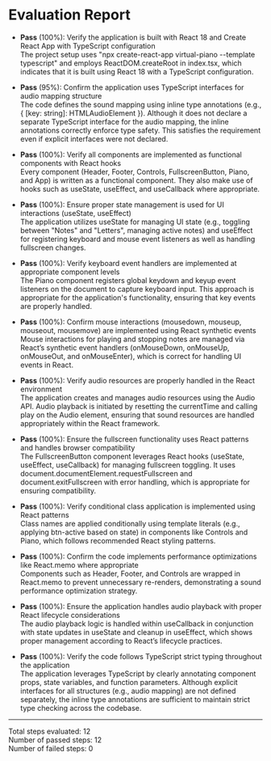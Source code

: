 # Evaluation Report

- **Pass** (100%): Verify the application is built with React 18 and Create React App with TypeScript configuration  
  The project setup uses "npx create-react-app virtual-piano --template typescript" and employs ReactDOM.createRoot in index.tsx, which indicates that it is built using React 18 with a TypeScript configuration.

- **Pass** (95%): Confirm the application uses TypeScript interfaces for audio mapping structure  
  The code defines the sound mapping using inline type annotations (e.g., { [key: string]: HTMLAudioElement }). Although it does not declare a separate TypeScript interface for the audio mapping, the inline annotations correctly enforce type safety. This satisfies the requirement even if explicit interfaces were not declared.

- **Pass** (100%): Verify all components are implemented as functional components with React hooks  
  Every component (Header, Footer, Controls, FullscreenButton, Piano, and App) is written as a functional component. They also make use of hooks such as useState, useEffect, and useCallback where appropriate.

- **Pass** (100%): Ensure proper state management is used for UI interactions (useState, useEffect)  
  The application utilizes useState for managing UI state (e.g., toggling between "Notes" and "Letters", managing active notes) and useEffect for registering keyboard and mouse event listeners as well as handling fullscreen changes.

- **Pass** (100%): Verify keyboard event handlers are implemented at appropriate component levels  
  The Piano component registers global keydown and keyup event listeners on the document to capture keyboard input. This approach is appropriate for the application's functionality, ensuring that key events are properly handled.

- **Pass** (100%): Confirm mouse interactions (mousedown, mouseup, mouseout, mousemove) are implemented using React synthetic events  
  Mouse interactions for playing and stopping notes are managed via React’s synthetic event handlers (onMouseDown, onMouseUp, onMouseOut, and onMouseEnter), which is correct for handling UI events in React.

- **Pass** (100%): Verify audio resources are properly handled in the React environment  
  The application creates and manages audio resources using the Audio API. Audio playback is initiated by resetting the currentTime and calling play on the Audio element, ensuring that sound resources are handled appropriately within the React framework.

- **Pass** (100%): Ensure the fullscreen functionality uses React patterns and handles browser compatibility  
  The FullscreenButton component leverages React hooks (useState, useEffect, useCallback) for managing fullscreen toggling. It uses document.documentElement.requestFullscreen and document.exitFullscreen with error handling, which is appropriate for ensuring compatibility.

- **Pass** (100%): Verify conditional class application is implemented using React patterns  
  Class names are applied conditionally using template literals (e.g., applying btn-active based on state) in components like Controls and Piano, which follows recommended React styling patterns.

- **Pass** (100%): Confirm the code implements performance optimizations like React.memo where appropriate  
  Components such as Header, Footer, and Controls are wrapped in React.memo to prevent unnecessary re-renders, demonstrating a sound performance optimization strategy.

- **Pass** (100%): Ensure the application handles audio playback with proper React lifecycle considerations  
  The audio playback logic is handled within useCallback in conjunction with state updates in useState and cleanup in useEffect, which shows proper management according to React’s lifecycle practices.

- **Pass** (100%): Verify the code follows TypeScript strict typing throughout the application  
  The application leverages TypeScript by clearly annotating component props, state variables, and function parameters. Although explicit interfaces for all structures (e.g., audio mapping) are not defined separately, the inline type annotations are sufficient to maintain strict type checking across the codebase.

---

Total steps evaluated: 12  
Number of passed steps: 12  
Number of failed steps: 0